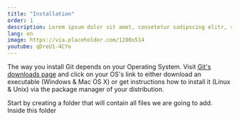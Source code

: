 ```yaml
---
title: "Installation"
order: 1
description: Lorem ipsum dolor sit amet, consetetur sadipscing elitr, sed diam nonumy eirmod tempor invidunt ut labore et dolore magna aliquyam erat, sed diam voluptua.
lang: en
image: https://via.placeholder.com/1200x514
youtube: qDreU1-4CYo
---
```


The way you install Git depends on your Operating System. Visit [Git's downloads page](https://git-scm.com/downloads) and click on your OS's link to either download an executable (Windows & Mac OS X) or get instructions how to install it (Linux & Unix) via the package manager of your distribution.




Start by creating a folder that will contain all files we are going to add. Inside this folder 